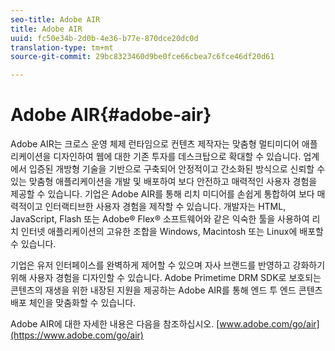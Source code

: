 ```yaml
---
seo-title: Adobe AIR
title: Adobe AIR
uuid: fc50e34b-2d0b-4e36-b77e-870dce20dc0d
translation-type: tm+mt
source-git-commit: 29bc8323460d9be0fce66cbea7c6fce46df20d61

---
```



# Adobe AIR{#adobe-air}

Adobe AIR는 크로스 운영 체제 런타임으로 컨텐츠 제작자는 맞춤형 멀티미디어 애플리케이션을 디자인하여 웹에 대한 기존 투자를 데스크탑으로 확대할 수 있습니다. 업계에서 입증된 개방형 기술을 기반으로 구축되어 안정적이고 간소화된 방식으로 신뢰할 수 있는 맞춤형 애플리케이션을 개발 및 배포하여 보다 안전하고 매력적인 사용자 경험을 제공할 수 있습니다. 기업은 Adobe AIR를 통해 리치 미디어를 손쉽게 통합하여 보다 매력적이고 인터랙티브한 사용자 경험을 제작할 수 있습니다. 개발자는 HTML, JavaScript, Flash 또는 Adobe® Flex® 소프트웨어와 같은 익숙한 툴을 사용하여 리치 인터넷 애플리케이션의 고유한 조합을 Windows, Macintosh 또는 Linux에 배포할 수 있습니다.

기업은 유저 인터페이스를 완벽하게 제어할 수 있으며 자사 브랜드를 반영하고 강화하기 위해 사용자 경험을 디자인할 수 있습니다. Adobe Primetime DRM SDK로 보호되는 콘텐츠의 재생을 위한 내장된 지원을 제공하는 Adobe AIR를 통해 엔드 투 엔드 콘텐츠 배포 체인을 맞춤화할 수 있습니다.

Adobe AIR에 대한 자세한 내용은 다음을 참조하십시오. [www.adobe.com/go/air](https://www.adobe.com/go/air)
